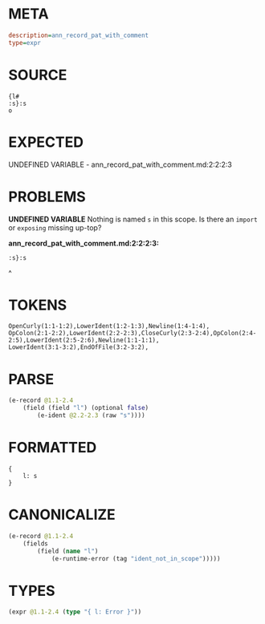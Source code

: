 # META
~~~ini
description=ann_record_pat_with_comment
type=expr
~~~
# SOURCE
~~~roc
{l#
:s}:s
o
~~~
# EXPECTED
UNDEFINED VARIABLE - ann_record_pat_with_comment.md:2:2:2:3
# PROBLEMS
**UNDEFINED VARIABLE**
Nothing is named `s` in this scope.
Is there an `import` or `exposing` missing up-top?

**ann_record_pat_with_comment.md:2:2:2:3:**
```roc
:s}:s
```
 ^


# TOKENS
~~~zig
OpenCurly(1:1-1:2),LowerIdent(1:2-1:3),Newline(1:4-1:4),
OpColon(2:1-2:2),LowerIdent(2:2-2:3),CloseCurly(2:3-2:4),OpColon(2:4-2:5),LowerIdent(2:5-2:6),Newline(1:1-1:1),
LowerIdent(3:1-3:2),EndOfFile(3:2-3:2),
~~~
# PARSE
~~~clojure
(e-record @1.1-2.4
	(field (field "l") (optional false)
		(e-ident @2.2-2.3 (raw "s"))))
~~~
# FORMATTED
~~~roc
{
	l: s
}
~~~
# CANONICALIZE
~~~clojure
(e-record @1.1-2.4
	(fields
		(field (name "l")
			(e-runtime-error (tag "ident_not_in_scope")))))
~~~
# TYPES
~~~clojure
(expr @1.1-2.4 (type "{ l: Error }"))
~~~
